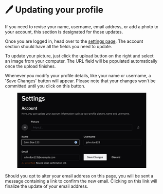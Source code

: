 # 🖊️ Updating your profile

If you need to revise your name, username, email address, or add a photo to your account, this section is designated for those updates.

Once you are logged in, head over to the [settings page](https://rxresume.org/dashboard/settings). The account section should have all the fields you need to update.

To update your picture, just click the upload button on the right and select an image from your computer. The URL field will be populated automatically once the upload finishes.

Whenever you modify your profile details, like your name or username, a 'Save Changes' button will appear. Please note that your changes won't be committed until you click on this button.

<div align="center"><figure><img src="../.gitbook/assets/Account-Settings.png" alt="" width="563"><figcaption></figcaption></figure></div>

Should you opt to alter your email address on this page, you will be sent a message containing a link to confirm the new email. Clicking on this link will finalize the update of your email address.
